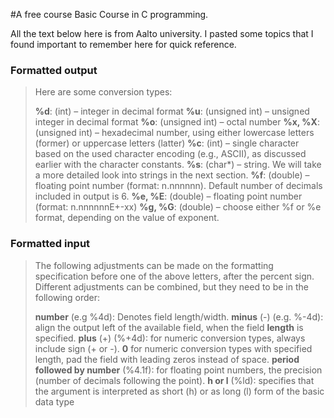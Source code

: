 #A free course Basic Course in C programming.

All the text below here is from Aalto university.
I pasted some topics that I found important to remember here for quick reference.

### Formatted output
>Here are some conversion types:
>
>**%d**: (int) – integer in decimal format
**%u**: (unsigned int) – unsigned integer in decimal format
**%o**: (unsigned int) – octal number
**%x, %X**: (unsigned int) – hexadecimal number, using either lowercase letters (former) or uppercase letters (latter)
**%c**: (int) – single character based on the used character encoding (e.g., ASCII), as discussed earlier with the character constants.
**%s**: (char*) – string. We will take a more detailed look into strings in the next section.
**%f**: (double) – floating point number (format: n.nnnnnn). Default number of decimals included in output is 6.
**%e, %E**: (double) – floating point number (format: n.nnnnnnE+-xx)
**%g, %G**: (double) – choose either %f or %e format, depending on the value of exponent.
>

### Formatted input

>The following adjustments can be made on the formatting specification before one of the above letters, after the percent sign. Different adjustments can be combined, but they need to be in the following order:
>
>**number** (e.g %4d): Denotes field length/width.
**minus** (-) (e.g. %-4d): align the output left of the available field, when the field **length** is specified.
**plus** (+) (%+4d): for numeric conversion types, always include sign (+ or -).
**0** for numeric conversion types with specified length, pad the field with leading zeros instead of space.
**period followed by number** (%4.1f): for floating point numbers, the precision (number of decimals following the point).
**h or l** (%ld): specifies that the argument is interpreted as short (h) or as long (l) form of the basic data type
>

